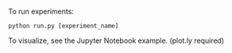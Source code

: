To run experiments:

```
python run.py [experiment_name]
```

To visualize, see the Jupyter Notebook example. (plot.ly required)

